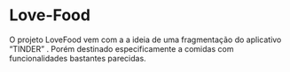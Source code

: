 # Love-Food
O projeto LoveFood vem com a a ideia de uma fragmentação do aplicativo “TINDER” . Porém destinado especificamente a comidas com funcionalidades bastantes parecidas.
